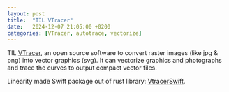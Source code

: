 ```yaml
---
layout: post
title:  "TIL VTracer"
date:   2024-12-07 21:05:00 +0200
categories: [VTracer, autotrace, vectorize]
---
```

TIL [VTracer](https://github.com/visioncortex/vtracer), an open source software to convert raster images (like jpg & png) into vector graphics (svg). It can vectorize graphics and photographs and trace the curves to output compact vector files.

Linearity made Swift package out of rust library: [VtracerSwift](https://github.com/LinearityGmbH/VtracerSwift).
